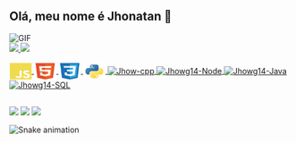 ## Olá, meu nome é Jhonatan 👋
<div align="left">
  <img  height="235em" alt="GIF" src="https://media.giphy.com/media/hrdX1BsUBq7DkGJCCd/giphy.gif" width = 200/><br>
  <a href="https://github.com/jhowg14">
  <img height="170em" src="https://github-readme-stats.vercel.app/api?username=jhowg14&show_icons=true&theme=dracula&include_all_commits=true&count_private=true"/>
  <img height="170em" src="https://github-readme-stats.vercel.app/api/top-langs/?username=jhowg14&layout=compact&langs_count=7&theme=dracula"/>
</div>
<div style="display: inline_block"><br>
  <img align="center" alt="Jhow-Js" height="30" width="40" src="https://raw.githubusercontent.com/devicons/devicon/master/icons/javascript/javascript-plain.svg">
  <img align="center" alt="Jhow-HTML" height="30" width="40" src="https://raw.githubusercontent.com/devicons/devicon/master/icons/html5/html5-original.svg">
  <img align="center" alt="Jhow-CSS" height="30" width="40" src="https://raw.githubusercontent.com/devicons/devicon/master/icons/css3/css3-original.svg">
  <img align="center" alt="Jhow-Python" height="30" width="40" src="https://raw.githubusercontent.com/devicons/devicon/master/icons/python/python-original.svg">
  <img align="center" alt="Jhow-cpp" height="30" width="40" src="https://cdn.jsdelivr.net/gh/devicons/devicon/icons/cplusplus/cplusplus-original.svg"">
  <img align="center" alt="Jhowg14-Node" height="30" width="40" src="https://cdn.jsdelivr.net/gh/devicons/devicon/icons/nodejs/nodejs-original-wordmark.svg">
  <img align="center" alt="Jhowg14-Java" height="30" width="40" src="https://cdn.jsdelivr.net/gh/devicons/devicon/icons/java/java-original-wordmark.svg">
  <img align="center" alt="Jhowg14-SQL" height="30" width="40" src="https://cdn.jsdelivr.net/gh/devicons/devicon/icons/mysql/mysql-original.svg">

  ##
 
<div>
  <a href="https://instagram.com/jhon_gardioli" target="_blank"><img src="https://img.shields.io/badge/-Instagram-%23E4405F?style=for-the-badge&logo=instagram&logoColor=white" target="_blank"></a>
  <a href="mailto:jhonatan.lourenco@estudnate.ufla.br" target="_blank"><img src="https://img.shields.io/badge/-Gmail-%23333?style=for-the-badge&logo=gmail&logoColor=white" target="_blank"></a>
  <a href="http://www.linkedin.com/in/jhonatan-gardioli-b8944a21b" target="_blank"><img src="https://img.shields.io/badge/-LinkedIn-%230077B5?style=for-the-badge&logo=linkedin&logoColor=white" target="_blank"></a>
 
  
  ![Snake animation](https://github.com/Jhowg14/Jhowg14/blob/output/github-contribution-grid-snake.svg)

 
</div>
